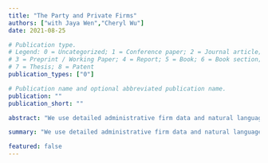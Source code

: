 ```yaml
---
title: "The Party and Private Firms"
authors: ["with Jaya Wen","Cheryl Wu"]
date: 2021-08-25

# Publication type.
# Legend: 0 = Uncategorized; 1 = Conference paper; 2 = Journal article;
# 3 = Preprint / Working Paper; 4 = Report; 5 = Book; 6 = Book section;
# 7 = Thesis; 8 = Patent
publication_types: ["0"]

# Publication name and optional abbreviated publication name.
publication: ""
publication_short: ""

abstract: "We use detailed administrative firm data and natural language processing techniques to understand the scope of and motivations underlying the Chinese Communist Party's (CCP) growing involvement in the operations of private firms in China."

summary: "We use detailed administrative firm data and natural language processing techniques to understand the scope of and motivations underlying the Chinese Communist Party's (CCP) growing involvement in the operations of private firms in China."

featured: false
---
```

